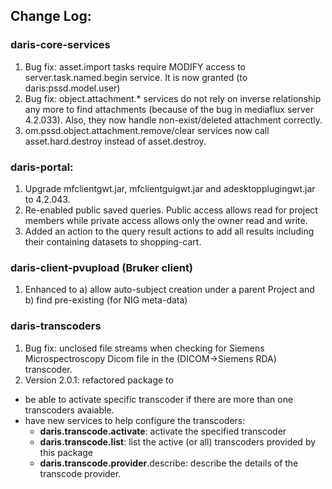 
## Change Log:

### daris-core-services
1. Bug fix: asset.import tasks require MODIFY access to server.task.named.begin service. It is now granted (to daris:pssd.model.user)
2. Bug fix: object.attachment.* services do not rely on inverse relationship any more to find attachments (because of the bug in mediaflux server 4.2.033). Also, they now handle non-exist/deleted attachment correctly. 
3. om.pssd.object.attachment.remove/clear services now call asset.hard.destroy instead of asset.destroy.

### daris-portal:
1. Upgrade mfclientgwt.jar, mfclientguigwt.jar and adesktopplugingwt.jar to 4.2.043.
2. Re-enabled public saved queries. Public access allows read for project members while private access allows only the owner read and write.
3. Added an action to the query result actions to add all results including their containing datasets to shopping-cart. 

### daris-client-pvupload (Bruker client)
1. Enhanced to a) allow auto-subject creation under a parent Project and b) find pre-existing (for NIG meta-data)

### daris-transcoders
1. Bug fix: unclosed file streams when checking for Siemens Microspectroscopy Dicom file in the (DICOM->Siemens RDA) transcoder.
2. Version 2.0.1: refactored package to
  * be able to activate specific transcoder if there are more than one transcoders avaiable.
  * have new services to help configure the transcoders:
    * **daris.transcode.activate**: activate the specified transcoder
    * **daris.transcode.list**: list the active (or all) transcoders provided by this package
    * **daris.transcode.provider**.describe: describe the details of the transcode provider.

